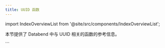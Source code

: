 ```yaml
---
title: UUID 函数
---
```

import IndexOverviewList from '@site/src/components/IndexOverviewList';

本节提供了 Databend 中与 UUID 相关的函数的参考信息。

<IndexOverviewList />
```